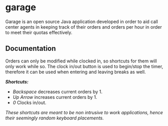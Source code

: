 # garage
Garage is an open source Java application developed in order to aid call center agents 
in keeping track of their orders and orders per hour in order to meet their quotas effectively.

## Documentation
Orders can only be modified while clocked in, so shortcuts for them will only work while so.
The clock in/out button is used to begin/stop the timer, therefore it can be used when entering
and leaving breaks as well.

**_Shortcuts:_** 
* _Backspace_ decreases current orders by 1.
* _Up Arrow_ increases current orders by 1.
* _0_ Clocks in/out.

_These shortcuts are meant to be non intrusive to work applications,
hence their seemingly random keyboard placements._
